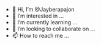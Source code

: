 - 👋 Hi, I’m @Jayberapajon
- 👀 I’m interested in ...
- 🌱 I’m currently learning ...
- 💞️ I’m looking to collaborate on ...
- 📫 How to reach me ...

<!---
Jayberapajon/Jayberapajon is a ✨ special ✨ repository because its `README.md` (this file) appears on your GitHub profile.
You can click the Preview link to take a look at your changes.
--->
